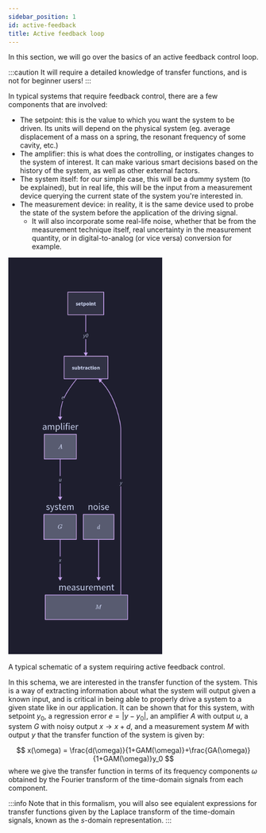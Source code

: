 ```yaml
---
sidebar_position: 1
id: active-feedback
title: Active feedback loop
---
```



In this section, we will go over the basics of an active feedback control loop.

:::caution
 It will require a detailed knowledge of transfer functions, and is not for beginner users!
:::

In typical systems that require feedback control, there are a few components that are involved:

- The setpoint: this is the value to which you want the system to be driven. Its units will depend on the physical system (eg. average displacement of a mass on a spring, the resonant frequency of some cavity, etc.)
- The amplifier: this is what does the controlling, or instigates changes to the system of interest. It can make various smart decisions based on the history of the system, as well as other external factors.
- The system itself: for our simple case, this will be a dummy system (to be explained), but in real life, this will be the input from a measurement device querying the current state of the system you're interested in.
- The measurement device: in reality, it is the same device used to probe the state of the system before the application of the driving signal.
  - It will also incorporate some real-life noise, whether that be from the measurement technique itself, real uncertainty in the measurement quantity, or in digital-to-analog (or vice versa) conversion for example.
<p float="left" style={{textAlign: 'center', justifyItems: 'center'}}>
  <img src="/img/active_feedback/xdGAM.png" width="309.75" />
  <p>A typical schematic of a system requiring active feedback control.</p>
</p>


In this schema, we are interested in the transfer function of the system. This is a way of extracting information about what the system will output given a known input, and is critical in being able to properly drive a system to a given state like in our application. It can be shown that for this system, with setpoint $y_0$, a regression error $e=|y-y_0|$, an amplifier $A$ with output $u$, a system $G$ with noisy output $x\rightarrow x+d$, and a measurement system $M$ with output $y$ that the transfer function of the system is given by:

$$ 
x(\omega) = \frac{d(\omega)}{1+GAM(\omega)}+\frac{GA(\omega)}{1+GAM(\omega)}y_0 
$$
where we give the transfer function in terms of its frequency components $\omega$ obtained by the Fourier transform of the time-domain signals from each component.

:::info
Note that in this formalism, you will also see equialent expressions for transfer functions given by the Laplace transform of the time-domain signals, known as the $s$-domain representation. 
:::

